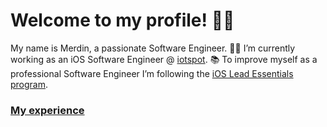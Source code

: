# Welcome to my profile! 👋🏻 

My name is Merdin, a passionate Software Engineer. 👨‍💻 I’m currently working as an iOS Software Engineer @ [iotspot](http://iotspot.co). 📚 To improve myself as a professional Software Engineer I’m following the [iOS Lead Essentials program](https://iosacademy.essentialdeveloper.com/p/ios-lead-essentials/).

### [My experience](https://github.com/Merdin/Merdin/blob/master/resume.md)

